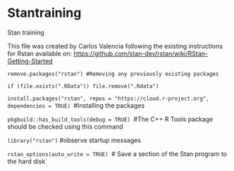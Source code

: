 # Stantraining
Stan training 

This file was created by Carlos Valencia following the existing instructions for Rstan available on: https://github.com/stan-dev/rstan/wiki/RStan-Getting-Started

`remove.packages("rstan") #Removing any previously existing packages` 

`if (file.exists(".RData")) file.remove(".Rdata")`

`install.packages("rstan", repos = "https://cloud.r-project.org", dependencies = TRUE) `#Installing the packages

`pkgbuild::has_build_tools(debug = TRUE) `#The C++ R Tools package should be checked using this command

`library("rstan")` #observe startup messages

`rstan_options(auto_write = TRUE) `# Save a section of the Stan program to the hard disk`
